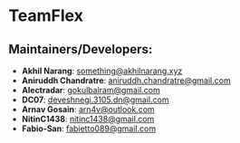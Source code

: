TeamFlex
===========

Maintainers/Developers:
-----------------------------
* __Akhil Narang__: <something@akhilnarang.xyz>
* __Aniruddh Chandratre__: <aniruddh.chandratre@gmail.com>
* __Alectradar__: <gokulbalram@gmail.com>
* __DC07__: <deveshnegi.3105.dn@gmail.com>
* __Arnav Gosain__: <arn4v@outlook.com>
* __NitinC1438__: <nitinc1438@gmail.com>
* __Fabio-San__: <fabietto089@gmail.com>
